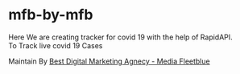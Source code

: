 # mfb-by-mfb
Here We are creating tracker for covid 19 with the help of RapidAPI.<br>
To Track live covid 19 Cases </br>

Maintain By 
<a href="https://mediafleetblue.com">Best Digital Marketing Agnecy - Media Fleetblue</a>
